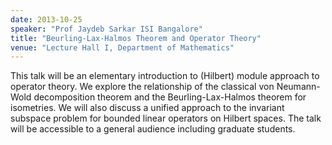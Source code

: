 ```yaml
---
date: 2013-10-25
speaker: "Prof Jaydeb Sarkar ISI Bangalore"
title: "Beurling-Lax-Halmos Theorem and Operator Theory"
venue: "Lecture Hall I, Department of Mathematics"
---
```

This talk will be an elementary introduction to (Hilbert) module
approach to operator theory. We explore the relationship of the
classical von Neumann-Wold decomposition theorem and the
Beurling-Lax-Halmos theorem for isometries. We will also discuss
a unified approach to the invariant subspace problem for bounded
linear operators on Hilbert spaces. The talk will be accessible to
a general audience including graduate students.
